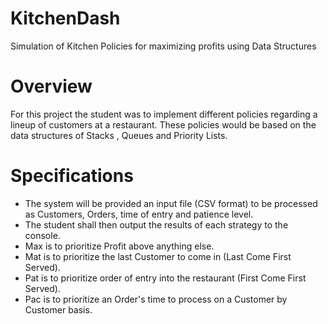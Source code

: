 # KitchenDash
Simulation of Kitchen Policies for maximizing profits using Data Structures

# Overview
For this project the student was to implement different policies regarding a lineup of customers at a restaurant.
These policies would be based on the data structures of Stacks , Queues and Priority Lists.

# Specifications
- The system will be provided an input file (CSV format) to be processed as Customers, Orders, time of entry and patience level.
- The student shall then output the results of each strategy to the console.
- Max is to prioritize Profit above anything else.
- Mat is to prioritize the last Customer to come in (Last Come First Served).
- Pat is to prioritize order of entry into the restaurant (First Come First Served).
- Pac is to prioritize an Order's time to process on a Customer by Customer basis.


